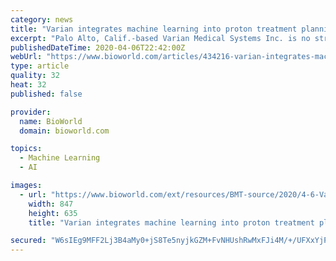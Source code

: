 ```yaml
---
category: news
title: "Varian integrates machine learning into proton treatment planning for the first time"
excerpt: "Palo Alto, Calif.-based Varian Medical Systems Inc. is no stranger to machine learning applications. It rolled out its first such software to guide photon-based radiotherapy treatment planning more than five years ago. Now, it’s expanding a similar approach for machine learning-driven patient matching and treatment guidance in proton ..."
publishedDateTime: 2020-04-06T22:42:00Z
webUrl: "https://www.bioworld.com/articles/434216-varian-integrates-machine-learning-into-proton-treatment-planning-for-the-first-time"
type: article
quality: 32
heat: 32
published: false

provider:
  name: BioWorld
  domain: bioworld.com

topics:
  - Machine Learning
  - AI

images:
  - url: "https://www.bioworld.com/ext/resources/BMT-source/2020/4-6-Varian-Ethos.png?height=635&t=1586208652&width=1200"
    width: 847
    height: 635
    title: "Varian integrates machine learning into proton treatment planning for the first time"

secured: "W6sIEg9MFF2Lj3B4aMy0+jS8Te5nyjkGZM+FvNHUshRwMxFJi4M/+/UFXxYjPPavnCk8XwEc8WiSww0N6IN9/Oxb5fHofVZekATyI0WS3d82elPhe9k7BtV28LvcCLuduWWxqlTVG9lz5xC22tIxvAe6QFTw9gfYOn+Nku/v7Qeh3E6jLTyh884+su3Xzaxkn95ZjuJeGSqLZlpTBaL+8YJR10F8eoGE6v5VT+InIunaT5Gu0fFbSfBMhcQGehOFYMbGR1yprhjJo1G7tJmxTotzbo0MxPsPA2w0J65CXBKw+9IYo12T94qKw+cGENyT;jkmoabXQGRyEKqclxD1HKA=="
---
```


